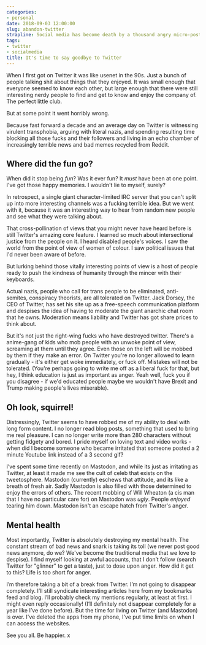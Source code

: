```yaml
---
categories:
- personal
date: 2018-09-03 12:00:00
slug: abandon-twitter
strapline: Social media has become death by a thousand angry micro-posts. Maybe it's time to get off. 
tags:
- twitter
- socialmedia
title: It's time to say goodbye to Twitter
---
```


When I first got on Twitter it was like usenet in the 90s. Just a bunch of people talking shit about things that they enjoyed. It was small enough that everyone seemed to know each other, but large enough that there were still interesting nerdy people to find and get to know and enjoy the company of. The perfect little club.

But at some point it went horribly wrong.

Because fast forward a decade and an average day on Twitter is witnessing virulent transphobia, arguing with literal nazis, and spending resulting time blocking all those fucks and their followers and living in an echo chamber of increasingly terrible news and bad memes recycled from Reddit. 

## Where did the fun go?

When did it stop being _fun_? Was it ever fun? It _must_ have been at one point. I've got those happy memories. I wouldn't lie to myself, surely? 

In retrospect, a single giant character-limited IRC server that you can't split up into more interesting channels was a fucking terrible idea. But we went with it, because it was an interesting way to hear from random new people and see what they were talking about. 

That cross-pollination of views that you might never have heard before is still Twitter's amazing core feature. I learned so much about intersectional justice from the people on it. I heard disabled people's voices. I saw the world from the point of view of women of colour. I saw political issues that I'd never been aware of before. 

But lurking behind those vitally interesting points of view is a host of people ready to push the kindness of humanity through the mincer with their keyboards. 

Actual nazis, people who call for trans people to be eliminated, anti-semites, conspiracy theorists, are all tolerated on Twitter. Jack Dorsey, the CEO of Twitter, has set his site up as a free-speech communication platform and despises the idea of having to moderate the giant anarchic chat room that he owns. Moderation means liability and Twitter has got share prices to think about.

But it's not just the right-wing fucks who have destroyed twitter. There's a anime-gang of kids who mob people with an unwoke point of view, screaming at them until they agree. Even those on the left will be mobbed by them if they make an error. On Twitter you're no longer allowed to learn gradually - it's either get woke immediately, or fuck off. Mistakes will not be tolerated. (You're perhaps going to write me off as a liberal fuck for that, but hey, I think education is just as important as anger. Yeah well, fuck you if you disagree - if we'd educated people maybe we wouldn't have Brexit and Trump making people's lives miserable).  

## Oh look, squirrel!

Distressingly, Twitter seems to have robbed me of my ability to deal with long form content. I no longer read blog posts, something that used to bring me real pleasure. I can no longer write more than 280 characters without getting fidgety and bored. I pride myself on loving text and video works - when did I become someone who became irritated that someone posted a 2 minute Youtube link instead of a 3 second gif?

I’ve spent some time recently on Mastodon, and while its just as irritating as Twitter, at least it made me see the cult of celeb that exists on the tweetosphere. Mastodon (currently) eschews that attitude, and its like a breath of fresh air. Sadly Mastodon is also filled with those determined to enjoy the errors of others. The recent mobbing of Will Wheaton (a cis man that I have no particular care for) on Mastodon was _ugly_. People _enjoyed_ tearing him down. Mastodon isn't an escape hatch from Twitter's anger.

## Mental health

Most importantly, Twitter is absolutely destroying my mental health. The constant stream of bad news and snark is taking its toll (we never post good news anymore, do we? We've become the traditional media that we love to despise). I find myself looking at awful accounts, that I don’t follow (search Twitter for "glinner" to get a taste), just to dose upon anger. How did it get to this? Life is too short for anger. 

I’m therefore taking a bit of a break from Twitter. I’m not going to disappear completely. I’ll still syndicate interesting articles here from my bookmarks feed and blog. I’ll probably check my mentions regularly, at least at first. I might even reply occasionally! (I’ll definitely not disappear completely for a year like I’ve done before). But the time for living on Twitter (and Mastodon) is over. I've deleted the apps from my phone, I've put time limits on when I can access the websites.

See you all. Be happier. x